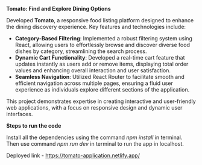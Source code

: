 **Tomato: Find and Explore Dining Options**

Developed **Tomato**, a responsive food listing platform designed to enhance the dining discovery experience. Key features and technologies include:

- **Category-Based Filtering**: Implemented a robust filtering system using React, allowing users to effortlessly browse and discover diverse food dishes by category, streamlining the search process.
- **Dynamic Cart Functionality**: Developed a real-time cart feature that updates instantly as users add or remove items, displaying total order values and enhancing overall interaction and user satisfaction.
- **Seamless Navigation**: Utilized React Router to facilitate smooth and efficient navigation across multiple pages, ensuring a fluid user experience as individuals explore different sections of the application.

This project demonstrates expertise in creating interactive and user-friendly web applications, with a focus on responsive design and dynamic user interfaces.


**Steps to run the code**

Install all the dependencies using the command *npm install* in terminal.
Then use command *npm run dev* in terminal to run the app in localhost.


Deployed link - https://tomato-application.netlify.app/

